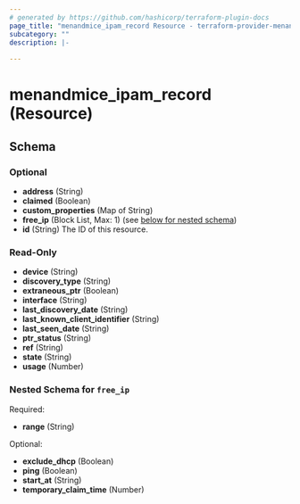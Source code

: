 ```yaml
---
# generated by https://github.com/hashicorp/terraform-plugin-docs
page_title: "menandmice_ipam_record Resource - terraform-provider-menandmice"
subcategory: ""
description: |-
  
---
```


# menandmice_ipam_record (Resource)





<!-- schema generated by tfplugindocs -->
## Schema

### Optional

- **address** (String)
- **claimed** (Boolean)
- **custom_properties** (Map of String)
- **free_ip** (Block List, Max: 1) (see [below for nested schema](#nestedblock--free_ip))
- **id** (String) The ID of this resource.

### Read-Only

- **device** (String)
- **discovery_type** (String)
- **extraneous_ptr** (Boolean)
- **interface** (String)
- **last_discovery_date** (String)
- **last_known_client_identifier** (String)
- **last_seen_date** (String)
- **ptr_status** (String)
- **ref** (String)
- **state** (String)
- **usage** (Number)

<a id="nestedblock--free_ip"></a>
### Nested Schema for `free_ip`

Required:

- **range** (String)

Optional:

- **exclude_dhcp** (Boolean)
- **ping** (Boolean)
- **start_at** (String)
- **temporary_claim_time** (Number)


